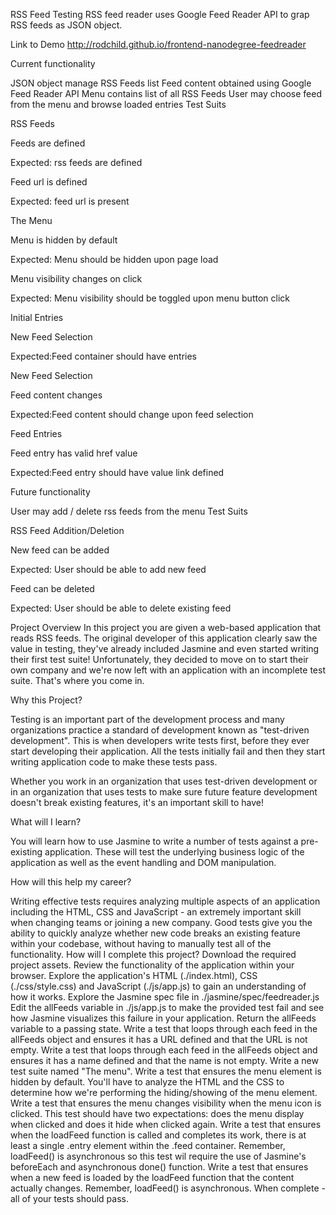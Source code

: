 RSS Feed Testing
RSS feed reader uses Google Feed Reader API to grap RSS feeds as JSON object.

Link to Demo http://rodchild.github.io/frontend-nanodegree-feedreader

Current functionality

JSON object manage RSS Feeds list
Feed content obtained using Google Feed Reader API
Menu contains list of all RSS Feeds
User may choose feed from the menu and browse loaded entries
Test Suits

RSS Feeds

Feeds are defined

Expected: rss feeds are defined

Feed url is defined

Expected: feed url is present

The Menu

Menu is hidden by default

Expected: Menu should be hidden upon page load

Menu visibility changes on click

Expected: Menu visibility should be toggled upon menu button click

Initial Entries

New Feed Selection

Expected:Feed container should have entries

New Feed Selection

Feed content changes

Expected:Feed content should change upon feed selection

Feed Entries

Feed entry has valid href value

Expected:Feed entry should have value link defined

Future functionality

User may add / delete rss feeds from the menu
Test Suits

RSS Feed Addition/Deletion

New feed can be added

Expected: User should be able to add new feed

Feed can be deleted

Expected: User should be able to delete existing feed

Project Overview
In this project you are given a web-based application that reads RSS feeds. The original developer of this application clearly saw the value in testing, they've already included Jasmine and even started writing their first test suite! Unfortunately, they decided to move on to start their own company and we're now left with an application with an incomplete test suite. That's where you come in.

Why this Project?

Testing is an important part of the development process and many organizations practice a standard of development known as "test-driven development". This is when developers write tests first, before they ever start developing their application. All the tests initially fail and then they start writing application code to make these tests pass.

Whether you work in an organization that uses test-driven development or in an organization that uses tests to make sure future feature development doesn't break existing features, it's an important skill to have!

What will I learn?

You will learn how to use Jasmine to write a number of tests against a pre-existing application. These will test the underlying business logic of the application as well as the event handling and DOM manipulation.

How will this help my career?

Writing effective tests requires analyzing multiple aspects of an application including the HTML, CSS and JavaScript - an extremely important skill when changing teams or joining a new company.
Good tests give you the ability to quickly analyze whether new code breaks an existing feature within your codebase, without having to manually test all of the functionality.
How will I complete this project?
Download the required project assets.
Review the functionality of the application within your browser.
Explore the application's HTML (./index.html), CSS (./css/style.css) and JavaScript (./js/app.js) to gain an understanding of how it works.
Explore the Jasmine spec file in ./jasmine/spec/feedreader.js
Edit the allFeeds variable in ./js/app.js to make the provided test fail and see how Jasmine visualizes this failure in your application.
Return the allFeeds variable to a passing state.
Write a test that loops through each feed in the allFeeds object and ensures it has a URL defined and that the URL is not empty.
Write a test that loops through each feed in the allFeeds object and ensures it has a name defined and that the name is not empty.
Write a new test suite named "The menu".
Write a test that ensures the menu element is hidden by default. You'll have to analyze the HTML and the CSS to determine how we're performing the hiding/showing of the menu element.
Write a test that ensures the menu changes visibility when the menu icon is clicked. This test should have two expectations: does the menu display when clicked and does it hide when clicked again.
Write a test that ensures when the loadFeed function is called and completes its work, there is at least a single .entry element within the .feed container. Remember, loadFeed() is asynchronous so this test wil require the use of Jasmine's beforeEach and asynchronous done() function.
Write a test that ensures when a new feed is loaded by the loadFeed function that the content actually changes. Remember, loadFeed() is asynchronous.
When complete - all of your tests should pass.